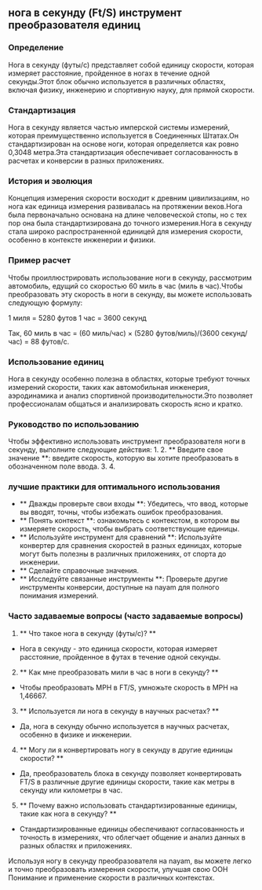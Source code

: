 ## нога в секунду (Ft/S) инструмент преобразователя единиц

### Определение
Нога в секунду (футы/с) представляет собой единицу скорости, которая измеряет расстояние, пройденное в ногах в течение одной секунды.Этот блок обычно используется в различных областях, включая физику, инженерию и спортивную науку, для прямой скорости.

### Стандартизация
Нога в секунду является частью имперской системы измерений, которая преимущественно используется в Соединенных Штатах.Он стандартизирован на основе ноги, которая определяется как ровно 0,3048 метра.Эта стандартизация обеспечивает согласованность в расчетах и ​​конверсии в разных приложениях.

### История и эволюция
Концепция измерения скорости восходит к древним цивилизациям, но нога как единица измерения развивалась на протяжении веков.Нога была первоначально основана на длине человеческой стопы, но с тех пор она была стандартизирована до точного измерения.Нога в секунду стала широко распространенной единицей для измерения скорости, особенно в контексте инженерии и физики.

### Пример расчет
Чтобы проиллюстрировать использование ноги в секунду, рассмотрим автомобиль, едущий со скоростью 60 миль в час (миль в час).Чтобы преобразовать эту скорость в ноги в секунду, вы можете использовать следующую формулу:

1 миля = 5280 футов
1 час = 3600 секунд

Так,
60 миль в час = (60 миль/час) × (5280 футов/миль)/(3600 секунд/час) = 88 футов/с.

### Использование единиц
Нога в секунду особенно полезна в областях, которые требуют точных измерений скорости, таких как автомобильная инженерия, аэродинамика и анализ спортивной производительности.Это позволяет профессионалам общаться и анализировать скорость ясно и кратко.

### Руководство по использованию
Чтобы эффективно использовать инструмент преобразователя ноги в секунду, выполните следующие действия:
1.
2. ** Введите свое значение **: введите скорость, которую вы хотите преобразовать в обозначенном поле ввода.
3.
4.

### лучшие практики для оптимального использования
- ** Дважды проверьте свои входы **: Убедитесь, что ввод, которые вы вводят, точны, чтобы избежать ошибок преобразования.
- ** Понять контекст **: ознакомьтесь с контекстом, в котором вы измеряете скорость, чтобы выбрать соответствующие единицы.
- ** Используйте инструмент для сравнений **: Используйте конвертер для сравнения скоростей в разных единицах, которые могут быть полезны в различных приложениях, от спорта до инженерии.
- ** Сделайте справочные значения.
- ** Исследуйте связанные инструменты **: Проверьте другие инструменты конверсии, доступные на nayam для полного понимания измерений.

### Часто задаваемые вопросы (часто задаваемые вопросы)

1. ** Что такое нога в секунду (футы/с)? **
- Нога в секунду - это единица скорости, которая измеряет расстояние, пройденное в футах в течение одной секунды.

2. ** Как мне преобразовать мили в час в ноги в секунду? **
- Чтобы преобразовать MPH в FT/S, умножьте скорость в MPH на 1,46667.

3. ** Используется ли нога в секунду в научных расчетах? **
- Да, нога в секунду обычно используется в научных расчетах, особенно в физике и инженерии.

4. ** Могу ли я конвертировать ногу в секунду в другие единицы скорости? **
- Да, преобразователь блока в секунду позволяет конвертировать FT/S в различные другие единицы скорости, такие как метры в секунду или километры в час.

5. ** Почему важно использовать стандартизированные единицы, такие как нога в секунду? **
- Стандартизированные единицы обеспечивают согласованность и точность в измерениях, что облегчает общение и анализ данных в разных областях и приложениях.

Используя ногу в секунду преобразователя на nayam, вы можете легко и точно преобразовать измерения скорости, улучшая свою ООН Понимание и применение скорости в различных контекстах.